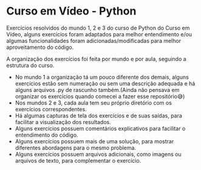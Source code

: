 # Curso em Vídeo - Python

Exercícios resolvidos do mundo 1, 2 e 3 do curso de Python do Curso em Vídeo, alguns exercícios foram adaptados para melhor entendimento e/ou algumas funcionalidades foram adicionadas/modificadas para melhor aproveitamento do código.

A organização dos exercícios foi feita por mundo e por aula, seguindo a estrutura do curso.  

* No mundo 1 a organização tá um pouco diferente dos demais, alguns exercícios estão sem numeração ou sem uma descrição adequada e há alguns arquivos .py de rascunho também.(Ainda não pensava em organizar os exercícios quando comecei a fazer esse repositório😅)  
* Nos mundos 2 e 3, cada aula tem seu próprio diretório com os exercícios correspondentes.  
* Há algumas capturas de tela dos exercícios e de suas saídas, para facilitar a visualização dos resultados. 
* Alguns exercícios possuem comentários explicativos para facilitar o entendimento do código.
* Alguns exercícios possuem mais de uma solução, para mostrar diferentes abordagens para o mesmo problema.
* Alguns exercícios possuem arquivos adicionais, como imagens ou arquivos de texto, para complementar o exercício.
